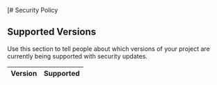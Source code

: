 [# Security Policy

## Supported Versions

Use this section to tell people about which versions of your project are
currently being supported with security updates.

| Version | Supported          |
| ------- | ----------